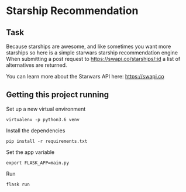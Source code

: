 # Starship Recommendation 

## Task

Because starships are awesome, and like sometimes you want more starships so here is a simple starwars starship recommendation engine 
When submitting a post request to https://swapi.co/starships/:id a list of alternatives are returned.

You can learn more about the Starwars API here: https://swapi.co


## Getting this project running
Set up a new virtual environment

```virtualenv -p python3.6 venv```

Install the dependencies

```pip install -r requirements.txt```

Set the app variable

```export FLASK_APP=main.py```

Run

```flask run```
